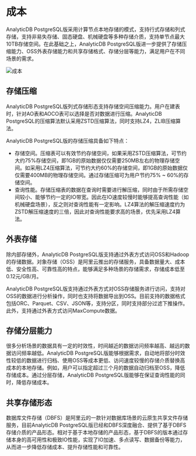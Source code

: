 # 成本

AnalyticDB PostgreSQL版采用计算节点本地存储的模式，支持行式存储和列式存储，支持非易失存储、固态硬盘、机械硬盘等多种存储介质，支持单节点最大10TB存储空间。在此基础之上，AnalyticDB PostgreSQL版进一步提供了存储压缩能力、OSS外表存储能力和共享存储格式、存储分层等能力，满足用户在不同场景的需求。

![成本](https://static-aliyun-doc.oss-accelerate.aliyuncs.com/assets/img/zh-CN/9493975161/p245150.png)

## 存储压缩

AnalyticDB PostgreSQL版列式存储形态支持存储空间压缩能力。用户在建表时，针对AO表和AOCO表可以选择是否对数据进行压缩。AnalyticDB PostgreSQL的压缩算法默认采用ZSTD压缩算法，同时支持LZ4，ZLIB压缩算法。

AnalyticDB PostgreSQL版的存储压缩具备如下特点：

-   存储空间。压缩表可以有效节约存储空间，如果采用ZSTD压缩算法，可节约大约75%存储空间，即1GB的原始数据仅仅需要250MB左右的物理存储空间。如采用LZ4压缩算法，可节约大约60%的存储空间，即1GB的原始数据仅仅需要400MB的物理存储空间。通过存储压缩可为用户节约75% ~ 60%的存储空间。
-   查询性能。存储压缩表的数据在查询时需要进行解压缩，同时由于所需存储空间较小、能够节约一定的IO带宽。因此在IO速度较慢时能够提高查询性能（如机械硬盘场景），反之则对查询性能有一定影响。LZ4算法的解压缩速度约为ZSTD解压缩速度的三倍，因此对查询性能要求高的场景，优先采用LZ4算法。

## 外表存储

除内部存储外，AnalyticDB PostgreSQL版支持通过外表方式访问OSS和Hadoop的存储数据。对象存储（OSS）是阿里云推出的存储服务，具备数据量大、成本低、安全性高、可靠性高的特点，能够满足多种场景的存储需求，存储成本低至0.12元/GB/月。

AnalyticDB PostgreSQL版支持通过外表方式对OSS存储服务进行访问，支持对OSS的数据进行分析操作，同时也支持将数据导出到OSS。目前支持的数据格式包括ORC、Parquet、CSV、JSON等，支持分区，同时支持部分过滤下推操作。此外，支持通过外表方式访问MaxCompute数据。

## 存储分层能力

很多分析场景的数据具有一定的时效性，时间越近的数据访问频率越高、越远的数据访问频率越低。AnalyticDB PostgreSQL版能够根据需求，自动地将部分时效性较低的数据进行归档、使用OSS等成本更低、访问速度较慢的存储介质替换高成本的本地存储。例如，用户可以指定超过三个月的数据自动归档至OSS，降低存储成本。通过分层存储，AnalyticDB PostgreSQL版能够在保证查询性能的同时，降低存储成本。

## 共享存储形态

数据库文件存储（DBFS）是阿里云的一款针对数据库场景的云原生共享文件存储服务，目前AnalyticDB PostgreSQL版已经和DBFS深度融合、提供了基于DBFS存储介质的产品形态。相对于基于本地存储的产品形态，基于DBFS的版本通过存储本身的高可用性和极致IO性能，实现了IO加速、多点读写、数据备份等能力，从而进一步降低存储成本、提升存储性能和可靠性。

